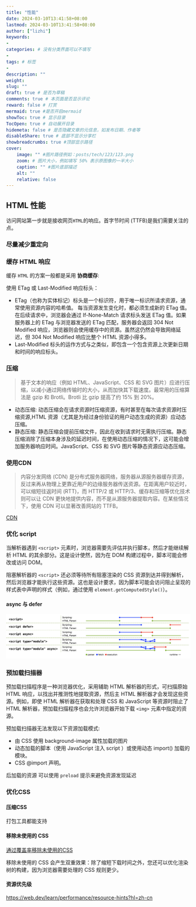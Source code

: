 ```yaml
---
title: "性能"
date: 2024-03-10T13:41:58+08:00
lastmod: 2024-03-10T13:41:58+08:00
author: ["lizhi"]
keywords: 
- 
categories: # 没有分类界面可以不填写
- 
tags: # 标签
- 
description: ""
weight:
slug: ""
draft: true # 是否为草稿
comments: true # 本页面是否显示评论
reward: false # 打赏
mermaid: true #是否开启mermaid
showToc: true # 显示目录
TocOpen: true # 自动展开目录
hidemeta: false # 是否隐藏文章的元信息，如发布日期、作者等
disableShare: true # 底部不显示分享栏
showbreadcrumbs: true #顶部显示路径
cover:
    image: "" #图片路径例如：posts/tech/123/123.png
    zoom: # 图片大小，例如填写 50% 表示原图像的一半大小
    caption: "" #图片底部描述
    alt: ""
    relative: false
---
```



## HTML 性能

访问网站第一步就是接收网页`HTML`的响应。首字节时间 (TTFB)是我们需要关注的点。

### 尽量减少重定向


### 缓存 HTML 响应

缓存 `HTML` 的方案一般都是采用 **协商缓存**:

使用 ETag 或 Last-Modified 响应标头：

- ETag（也称为实体标记）标头是一个标识符，用于唯一标识所请求资源，通常使用资源内容的哈希值。
每当资源发生变化时，都必须生成新的 ETag 值。在后续请求中，浏览器会通过 If-None-Match 请求标头发送 ETag 值。如果服务器上的 ETag 与浏览器发送的 ETag 匹配，服务器会返回 304 Not Modified 响应，浏览器则会使用缓存中的资源。虽然这仍然会导致网络延迟，但 304 Not Modified 响应比整个 HTML 资源小得多。
- Last-Modified 标头的运作方式与之类似，即包含一个包含资源上次更新日期和时间的响应标头。

### 压缩

> 基于文本的响应（例如 HTML、JavaScript、CSS 和 SVG 图片）应进行压缩，以减小通过网络传输时的大小，从而加快其下载速度。最常用的压缩算法是 gzip 和 Brotli。Brotli 比 gzip 提高了约 15% 到 20%。


- 动态压缩: 动态压缩会在请求资源时压缩资源，有时甚至在每次请求资源时压缩资源,HTML 资源（尤其是为经过身份验证的用户动态生成的资源）应动态压缩。
- 静态压缩: 静态压缩会提前压缩文件，因此在收到请求时无需执行压缩。静态压缩消除了压缩本身涉及的延迟时间，在使用动态压缩的情况下，这可能会增加服务器响应时间。JavaScript、CSS 和 SVG 图片等静态资源应动态压缩。

### 使用CDN

> 内容分发网络 (CDN) 是分布式服务器网络，服务器从源服务器缓存资源，反过来再从物理上更靠近用户的边缘服务器传送资源。在距离用户较近时，可以缩短往返时间 (RTT)，而 HTTP/2 或 HTTP/3、缓存和压缩等优化技术则可以让 CDN 更快地提供内容，而不是从源服务器提取内容。在某些情况下，使用 CDN 可以显著改善网站的 TTFB。

[CDN](https://web.dev/articles/content-delivery-networks?hl=zh-cn)

<!-- ### 关键资源加载

浏览器以流式方式处理 HTML。浏览器一旦获取网页 HTML 的任何部分，就会开始对其进行处理。然后，浏览器就可以（并且通常确实）决定先呈现网页，然后再接收网页的其余部分 HTML。

重要的是，在首次渲染时，浏览器通常不会等待：

- 所有HTML
- 字体
- Images
- `<head>` 元素外（例如，位于 HTML 末尾的 `<script>` 元素）之外的非阻塞渲染的 `JavaScript`。
- `<head>` 元素外或media 属性值不适用于当前视口的 CSS，不会阻止内容渲染。 -->

### 优化 script

当解析器遇到 `<script>` 元素时，浏览器需要先评估并执行脚本，然后才能继续解析 HTML 的其余部分。这是设计使然，因为在 DOM 构建过程中，脚本可能会修改或访问 DOM。

阻塞解析器的 `<script>` 还必须等待所有阻塞渲染的 CSS 资源到达并得到解析，然后浏览器才能执行这些资源。这也是设计要求，因为脚本可能会访问阻止呈现的样式表中声明的样式（例如，通过使用 `element.getComputedStyle()`）。

#### async 与 defer

<img src="/img/defer、async、module.png" />


### 预加载扫描器

预加载扫描程序是一种浏览器优化，采用辅助 HTML 解析器的形式，可扫描原始 HTML 响应，以找出并推测性地提取资源，然后主 HTML 解析器才会发现这些资源。例如，即使 HTML 解析器在获取和处理 CSS 和 JavaScript 等资源时阻止了 HTML 解析器，预加载扫描程序也会允许浏览器开始下载 `<img>` 元素中指定的资源。

预加载扫描器无法发现以下资源加载模式:

- 由 CSS 使用 background-image 属性加载的图片
- 动态加载的脚本（使用 JavaScript 注入 script ）或使用动态 import() 加载的模块。
- CSS @import 声明。

后加载的资源 可以使用 `preload` 提示来避免资源发现延迟


### 优化CSS

#### 压缩CSS

打包工具都能支持

#### 移除未使用的 CSS

[通过覆盖率移除未使用的CSS](https://developer.chrome.com/docs/devtools/css/reference/?hl=zh-cn#coverage)

移除未使用的 CSS 会产生双重效果：除了缩短下载时间之外，您还可以优化渲染树的构建，因为浏览器需要处理的 CSS 规则更少。




#### 资源优先级

https://web.dev/learn/performance/resource-hints?hl=zh-cn